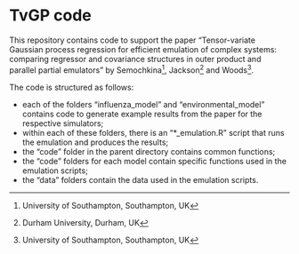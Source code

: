 # TvGP code


This repository contains code to support the paper “Tensor-variate
Gaussian process regression for efficient emulation of complex systems:
comparing regressor and covariance structures in outer product and
parallel partial emulators” by Semochkina[^1], Jackson[^2] and
Woods[^1].

The code is structured as follows:

- each of the folders “influenza_model” and “environmental_model”
  contains code to generate example results from the paper for the
  respective simulators;
- within each of these folders, there is an “\*\_emulation.R” script
  that runs the emulation and produces the results;
- the “code” folder in the parent directory contains common functions;
- the “code” folders for each model contain specific functions used in
  the emulation scripts;
- the “data” folders contain the data used in the emulation scripts.

[^1]: University of Southampton, Southampton, UK

[^2]: Durham University, Durham, UK
